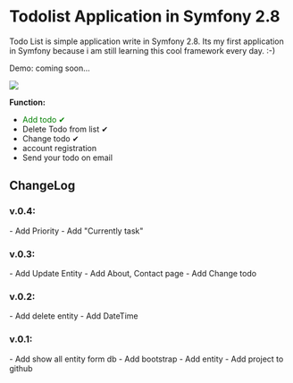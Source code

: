 <h1>Todolist Application in Symfony 2.8</h1>
Todo List is simple application write in Symfony 2.8. Its my first application in Symfony because i am still learning this cool framework every day. :-)

Demo: coming soon...

<img src="http://i.imgur.com/OxoWk4f.png">

<b>Function:</b>
- <font color="green">Add todo ✔</font>
- Delete Todo from list ✔
- Change todo ✔
- account registration
- Send your todo on email


<h2>ChangeLog</h2> 

<h3>v.0.4:</h3>
- Add Priority
- Add "Currently task"

<h3>v.0.3:</h3>
- Add Update Entity
- Add About, Contact page
- Add Change todo

<h3>v.0.2:</h3>
- Add delete entity
- Add DateTime 

<h3>v.0.1:</h3>
- Add show all entity form db
- Add bootstrap 
- Add entity
- Add project to github
